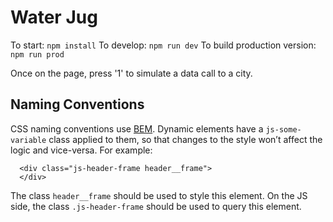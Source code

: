 # Water Jug

To start: `npm install`
To develop: `npm run dev`
To build production version: `npm run prod`

Once on the page, press '1' to simulate a data call to a city.

## Naming Conventions

CSS naming conventions use [BEM](http://getbem.com/). Dynamic elements have a `js-some-variable` class applied to them, so that changes to the style won’t affect the logic and vice-versa. For example:

```
  <div class="js-header-frame header__frame">
  </div>
```

The class `header__frame` should be used to style this element. On the JS side, the class `.js-header-frame` should be used to query this element.
